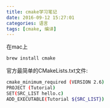 ```yaml
---
title: cmake学习笔记
date: 2016-09-12 15:27:01
categories: 语言
tags: [cmake, 编译]
---
```


在mac上
``` bash
brew install cmake
```

官方最简单的CMakeLists.txt文件:

``` bash
cmake_minimum_required (VERSION 2.6)
PROJECT (Tutorial)
SET(SRC_LIST hello.c)
ADD_EXECUTABLE(Tutorial ${SRC_LIST})
```




